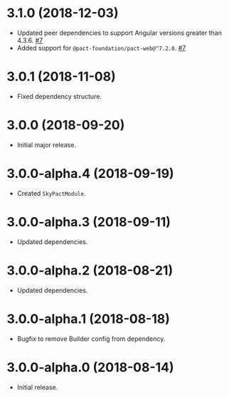 # 3.1.0 (2018-12-03)

- Updated peer dependencies to support Angular versions greater than 4.3.6. [#7](https://github.com/blackbaud/skyux-sdk-pact/pull/7)
- Added support for `@pact-foundation/pact-web@^7.2.0`. [#7](https://github.com/blackbaud/skyux-sdk-pact/pull/7)

# 3.0.1 (2018-11-08)

- Fixed dependency structure.

# 3.0.0 (2018-09-20)

- Initial major release.

# 3.0.0-alpha.4 (2018-09-19)

- Created `SkyPactModule`.

# 3.0.0-alpha.3 (2018-09-11)

- Updated dependencies.

# 3.0.0-alpha.2 (2018-08-21)

- Updated dependencies.

# 3.0.0-alpha.1 (2018-08-18)

- Bugfix to remove Builder config from dependency.

# 3.0.0-alpha.0 (2018-08-14)

- Initial release.
